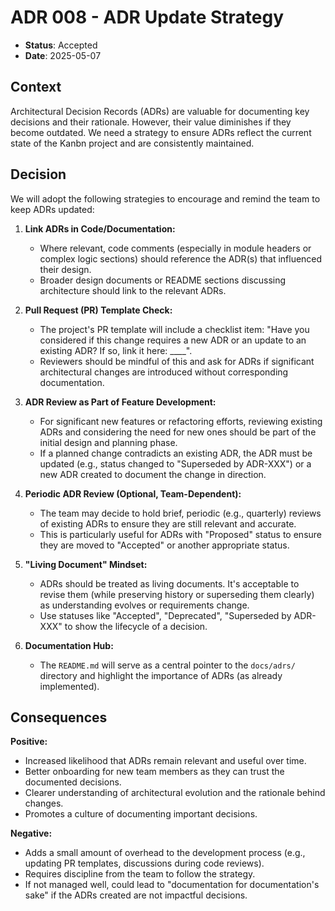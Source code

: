 # ADR 008 - ADR Update Strategy

- **Status**: Accepted
- **Date**: 2025-05-07

## Context

Architectural Decision Records (ADRs) are valuable for documenting key decisions and their rationale. However, their value diminishes if they become outdated. We need a strategy to ensure ADRs reflect the current state of the Kanbn project and are consistently maintained.

## Decision

We will adopt the following strategies to encourage and remind the team to keep ADRs updated:

1.  **Link ADRs in Code/Documentation:**
    *   Where relevant, code comments (especially in module headers or complex logic sections) should reference the ADR(s) that influenced their design.
    *   Broader design documents or README sections discussing architecture should link to the relevant ADRs.

2.  **Pull Request (PR) Template Check:**
    *   The project's PR template will include a checklist item: "Have you considered if this change requires a new ADR or an update to an existing ADR? If so, link it here: ____".
    *   Reviewers should be mindful of this and ask for ADRs if significant architectural changes are introduced without corresponding documentation.

3.  **ADR Review as Part of Feature Development:**
    *   For significant new features or refactoring efforts, reviewing existing ADRs and considering the need for new ones should be part of the initial design and planning phase.
    *   If a planned change contradicts an existing ADR, the ADR must be updated (e.g., status changed to "Superseded by ADR-XXX") or a new ADR created to document the change in direction.

4.  **Periodic ADR Review (Optional, Team-Dependent):**
    *   The team may decide to hold brief, periodic (e.g., quarterly) reviews of existing ADRs to ensure they are still relevant and accurate.
    *   This is particularly useful for ADRs with "Proposed" status to ensure they are moved to "Accepted" or another appropriate status.

5.  **"Living Document" Mindset:**
    *   ADRs should be treated as living documents. It's acceptable to revise them (while preserving history or superseding them clearly) as understanding evolves or requirements change.
    *   Use statuses like "Accepted", "Deprecated", "Superseded by ADR-XXX" to show the lifecycle of a decision.

6.  **Documentation Hub:**
    *   The `README.md` will serve as a central pointer to the `docs/adrs/` directory and highlight the importance of ADRs (as already implemented).

## Consequences

**Positive:**
-   Increased likelihood that ADRs remain relevant and useful over time.
-   Better onboarding for new team members as they can trust the documented decisions.
-   Clearer understanding of architectural evolution and the rationale behind changes.
-   Promotes a culture of documenting important decisions.

**Negative:**
-   Adds a small amount of overhead to the development process (e.g., updating PR templates, discussions during code reviews).
-   Requires discipline from the team to follow the strategy.
-   If not managed well, could lead to "documentation for documentation's sake" if the ADRs created are not impactful decisions.
